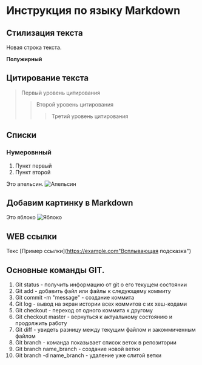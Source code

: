 # Инструкция по языку Markdown

## Стилизация текста

Новая строка текста.

**Полужирный**

## Цитирование текста
> Первый уровень цитирования
>> Второй уровень цитирования
>>> Третий уровень цитирования

## Списки
### Нумеровнный
1. Пункт первый
2. Пункт второй

Это апельсин.
![Апельсин](Orange.jpg)

## Добавим картинку в Markdown
Это яблоко
![Яблоко](%D0%AF%D0%B1%D0%BB%D0%BE%D0%BA%D0%BE.jpg)

## WEB ссылки
Текс [Пример ссылки](https://example.com"Всплывающая подсказка")

## Основные команды GIT.

1. Git status - получить информацию от git о его текущем состоянии
2. Git add - добавить файл или файлы к следующему коммиту
3. Git commit -m "message" - создание коммита
4. Git log - вывод на экран истории всех коммитов с их хеш-кодами
5. Git checkout - переход от одного коммита к другому
6. Git checkout master - вернуться к актуальному состоянию и продолжить работу
7. Git diff - увидеть разницу между текущим файлом и закоммиченным файлом
8. Git branch - команда показывает список веток в репозитории
9. Git branch name_branch - создание новой ветки
10. Git branch -d name_branch - удаление уже слитой ветки

